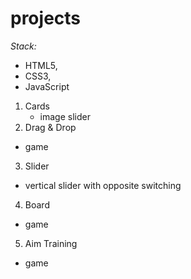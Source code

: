 # projects

*Stack:* 
- HTML5,
- CSS3,
- JavaScript

1. Cards
   - image slider
2. Drag & Drop 
- game 
3. Slider 
- vertical slider with opposite switching
4. Board
- game
5. Aim Training
- game
